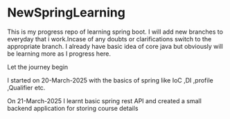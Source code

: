 # NewSpringLearning
This is my progress repo of learning spring boot.
I will add new branches to everyday that i work.Incase of any doubts or clarifications switch to the appropriate branch.
I already have basic idea of core java but obviously will be learning more as I progress here.

Let the journey begin 

I started on 20-March-2025 with the basics of spring like IoC ,DI ,profile ,Qualifier etc.

On 21-March-2025 I learnt basic spring rest API and created a small backend application for storing course details 

